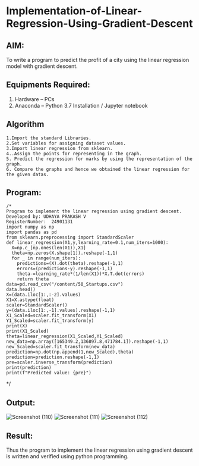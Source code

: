 # Implementation-of-Linear-Regression-Using-Gradient-Descent

## AIM:
To write a program to predict the profit of a city using the linear regression model with gradient descent.

## Equipments Required:
1. Hardware – PCs
2. Anaconda – Python 3.7 Installation / Jupyter notebook

## Algorithm
```
1.Import the standard Libraries.
2.Set variables for assigning dataset values.
3.Import linear regression from sklearn.
4..Assign the points for representing in the graph.
5. Predict the regression for marks by using the representation of the graph.
6. Compare the graphs and hence we obtained the linear regression for the given datas.
```
## Program:
```
/*
Program to implement the linear regression using gradient descent.
Developed by: UDHAYA PRAKASH V
RegisterNumber:  24901131
import numpy as np
import pandas as pd
from sklearn.preprocessing import StandardScaler
def linear_regression(X1,y,learning_rate=0.1,num_iters=1000):
  X=np.c_[np.ones(len(X1)),X1]
  theta=np.zeros(X.shape[1]).reshape(-1,1)
  for _ in range(num_iters):
    predictions=(X).dot(theta).reshape(-1,1)
    errors=(predictions-y).reshape(-1,1)
    theta-=learning_rate*(1/len(X1))*X.T.dot(errors)
    return theta
data=pd.read_csv("/content/50_Startups.csv")
data.head()
X=(data.iloc[1:,:-2].values)
X1=X.astype(float)
scaler=StandardScaler()
y=(data.iloc[1:,-1].values).reshape(-1,1)
X1_Scaled=scaler.fit_transform(X1)
Y1_Scaled=scaler.fit_transform(y)
print(X)
print(X1_Scaled)
theta=linear_regression(X1_Scaled,Y1_Scaled)
new_data=np.array([165349.2,136897.8,471784.1]).reshape(-1,1)
new_Scaled=scaler.fit_transform(new_data)
prediction=np.dot(np.append(1,new_Scaled),theta)
prediction=prediction.reshape(-1,1)
pre=scaler.inverse_transform(prediction)
print(prediction)
print(f"Predicted value: {pre}")
```
*/


## Output:
![Screenshot (110)](https://github.com/user-attachments/assets/400b6031-51cd-425f-b7a0-486c0e7d68f0)
![Screenshot (111)](https://github.com/user-attachments/assets/68099309-8751-48ae-85e4-52eb2149dbf2)
![Screenshot (112)](https://github.com/user-attachments/assets/27249958-7542-4c11-92f3-c06b664d5e7b)




## Result:
Thus the program to implement the linear regression using gradient descent is written and verified using python programming.
